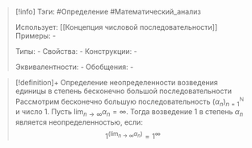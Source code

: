 > [!info]
> Тэги: #Определение #Математический_анализ   
> 
> Использует: [[Концепция числовой последовательности]]
> Примеры: *-*
> 
> Типы: *-*
> Свойства: *-*
> Конструкции: *-*
> 
> Эквивалентности: *-*
> Обобщения: *-*

> [!definition]+ Определение неопределенности возведения единицы в степень бесконечно большой последовательности 
> Рассмотрим бесконечно большую последовательность $(\alpha_n)_{n=1}^{\mathbb N}$ и число $1$. Пусть $\displaystyle\lim_{n \to \infty}\alpha_n = \infty$. Тогда возведение $1$ в степень $\alpha_n$ является неопределенностью, если: $$\displaystyle 1^{\displaystyle\left(\lim_{n \to \infty}\alpha_n\right)} = 1^\infty$$